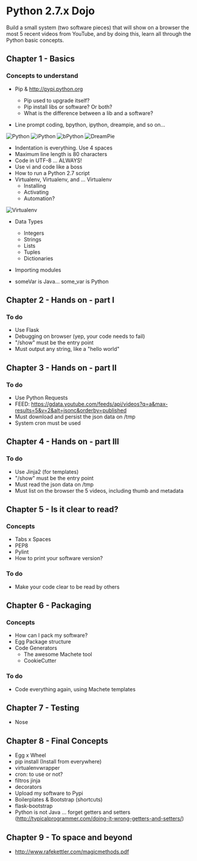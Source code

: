 # Python 2.7.x Dojo

Build a small system (two software pieces) that will show on a browser the most 5 recent videos from YouTube, and by doing this, learn all through the Python basic concepts.

## Chapter 1 - Basics

### Concepts to understand

- Pip & http://pypi.python.org
  - Pip used to upgrade itself?
  - Pip install libs or software? Or both?
  - What is the difference between a lib and a software?

- Line prompt coding, bpython, ipython, dreampie, and so on...

![Python](images/cmdpython.png) 
![iPython](images/cmdipython.png) 
![bPython](images/cmdbpython.png) 
![DreamPie](images/cmddreampie.png) 

- Indentation is everything. Use 4 spaces
- Maximum line length is 80 characters
- Code in UTF-8 ... ALWAYS!
- Use vi and code like a boss
- How to run a Python 2.7 script
- Virtualenv, Virtualenv, and ... Virtualenv
  - Installing
  - Activating
  - Automation?

![Virtualenv](images/virtualenv.jpg) 

- Data Types
  - Integers
  - Strings
  - Lists
  - Tuples
  - Dictionaries

- Importing modules
- someVar is Java... some_var is Python

## Chapter 2 - Hands on - part I

### To do

- Use Flask
- Debugging on browser (yep, your code needs to fail)
- "/show" must be the entry point
- Must output any string, like a "hello world"

## Chapter 3 - Hands on - part II

### To do

- Use Python Requests
- FEED: https://gdata.youtube.com/feeds/api/videos?q=a&max-results=5&v=2&alt=jsonc&orderby=published
- Must download and persist the json data on /tmp
- System cron must be used

## Chapter 4 - Hands on - part III

### To do

- Use Jinja2 (for templates)
- "/show" must be the entry point
- Must read the json data on /tmp
- Must list on the browser the 5 videos, including thumb and metadata

## Chapter 5 - Is it clear to read?

### Concepts

- Tabs x Spaces
- PEP8
- Pylint
- How to print your software version?

### To do

- Make your code clear to be read by others

## Chapter 6 - Packaging

### Concepts

- How can I pack my software?
- Egg Package structure
- Code Generators
  - The awesome Machete tool
  - CookieCutter

### To do

- Code everything again, using Machete templates

## Chapter 7 - Testing

- Nose

## Chapter 8 - Final Concepts

- Egg x Wheel
- pip install (Install from everywhere)
- virtualenvwrapper
- cron: to use or not?
- filtros jinja
- decorators
- Upload my software to Pypi
- Boilerplates & Bootstrap (shortcuts)
- flask-bootstrap
- Python is not Java ... forget getters and setters (http://typicalprogrammer.com/doing-it-wrong-getters-and-setters/)

## Chapter 9 - To space and beyond

- http://www.rafekettler.com/magicmethods.pdf

